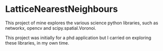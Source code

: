 # LatticeNearestNeighbours
This project of mine explores the various science python libraries, such as networkx, opencv and scipy.spatial.Voronoi.

This project was initially for a phd application but I carried on exploring these libraries, in my own time.
